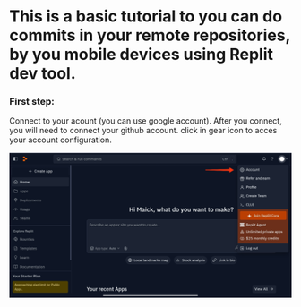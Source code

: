 # This is a basic tutorial to you can do commits in your remote repositories, by you mobile devices using Replit dev tool.

### First step:
Connect to your acount (you can use google account).
After you connect, you will need to connect your github account.
click in gear icon to acces your account configuration.

![Main Menu](.github/Assets/main_menu.jpg)
